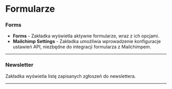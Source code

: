 # Formularze

### **Forms**

- **Forms** - Zakładka wyświetla aktywne formularze, wraz z ich opcjami.
- **Mailchimp Settings** - Zakładka umożliwia wprowadzenie konfiguracje ustawień API, niezbędne do integracji formularza z Mailchimpem.

---

### **Newsletter**

Zakładka wyświetla listę zapisanych zgłoszeń do newslettera.

---